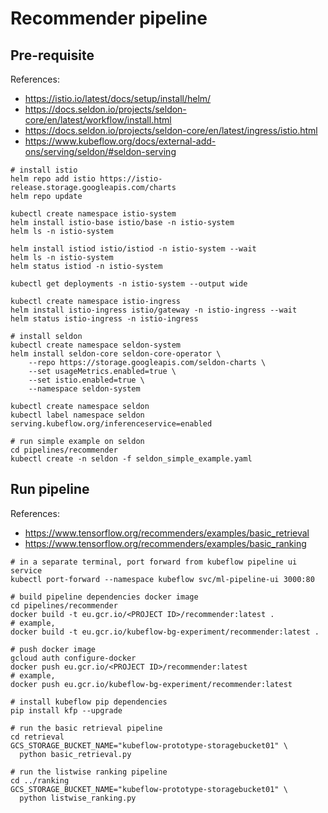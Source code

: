 # Recommender pipeline


## Pre-requisite
References:
- https://istio.io/latest/docs/setup/install/helm/
- https://docs.seldon.io/projects/seldon-core/en/latest/workflow/install.html
- https://docs.seldon.io/projects/seldon-core/en/latest/ingress/istio.html
- https://www.kubeflow.org/docs/external-add-ons/serving/seldon/#seldon-serving
```shell
# install istio
helm repo add istio https://istio-release.storage.googleapis.com/charts
helm repo update

kubectl create namespace istio-system
helm install istio-base istio/base -n istio-system
helm ls -n istio-system

helm install istiod istio/istiod -n istio-system --wait
helm ls -n istio-system
helm status istiod -n istio-system

kubectl get deployments -n istio-system --output wide

kubectl create namespace istio-ingress
helm install istio-ingress istio/gateway -n istio-ingress --wait
helm status istio-ingress -n istio-ingress

# install seldon
kubectl create namespace seldon-system
helm install seldon-core seldon-core-operator \
    --repo https://storage.googleapis.com/seldon-charts \
    --set usageMetrics.enabled=true \
    --set istio.enabled=true \
    --namespace seldon-system

kubectl create namespace seldon
kubectl label namespace seldon serving.kubeflow.org/inferenceservice=enabled

# run simple example on seldon
cd pipelines/recommender
kubectl create -n seldon -f seldon_simple_example.yaml
```


## Run pipeline
References:
- https://www.tensorflow.org/recommenders/examples/basic_retrieval
- https://www.tensorflow.org/recommenders/examples/basic_ranking
```shell
# in a separate terminal, port forward from kubeflow pipeline ui service
kubectl port-forward --namespace kubeflow svc/ml-pipeline-ui 3000:80

# build pipeline dependencies docker image
cd pipelines/recommender
docker build -t eu.gcr.io/<PROJECT ID>/recommender:latest .
# example,
docker build -t eu.gcr.io/kubeflow-bg-experiment/recommender:latest .

# push docker image
gcloud auth configure-docker
docker push eu.gcr.io/<PROJECT ID>/recommender:latest
# example,
docker push eu.gcr.io/kubeflow-bg-experiment/recommender:latest

# install kubeflow pip dependencies
pip install kfp --upgrade

# run the basic retrieval pipeline
cd retrieval
GCS_STORAGE_BUCKET_NAME="kubeflow-prototype-storagebucket01" \
  python basic_retrieval.py

# run the listwise ranking pipeline
cd ../ranking
GCS_STORAGE_BUCKET_NAME="kubeflow-prototype-storagebucket01" \
  python listwise_ranking.py
```
